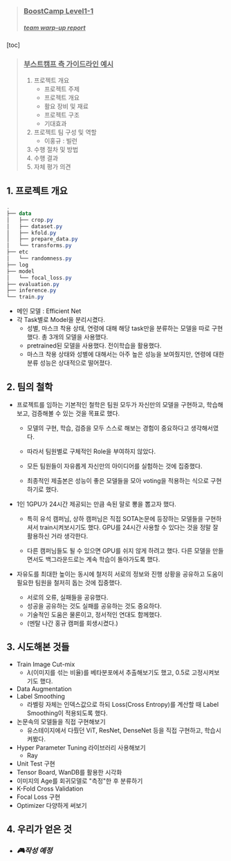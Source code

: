 







> ### <u>BoostCamp Level1-1</u>
>
> ##### <u>team warp-up report</u>

[toc]





> ### <u>부스트캠프 측 가이드라인 예시</u>
>
> 1. 프로젝트 개요
>    - 프로젝트 주제
>    - 프로젝트 개요
>    - 활요 장비 및 재료
>    - 프로젝트 구조
>    - 기대효과
> 2. 프로젝트 팀 구성 및 역할
>    - 이홍규 : 빌런
> 3. 수행 절차 및 방법
> 4. 수행 결과
> 5. 자체 평가 의견







## 1. 프로젝트 개요



```powershell
.
├── data
│   ├── crop.py
│   ├── dataset.py
│   ├── kfold.py
│   ├── prepare_data.py
│   └── transforms.py
├── etc
│   └── randomness.py
├── log
├── model
│   └── focal_loss.py
├── evaluation.py
├── inference.py
└── train.py
```



- 메인 모델 : Efficient Net
- 각 Task별로 Model을 분리시켰다.
  - 성별, 마스크 착용 상태, 연령에 대해 해당 task만을 분류하는 모델을 따로 구현했다. 총 3개의 모델을 사용했다.
  - pretrained된 모델을 사용했다. 전이학습을 활용했다.
  - 마스크 착용 상태와 성별에 대해서는 아주 높은 성능을 보여줬지만, 연령에 대한 분류 성능은 상대적으로 떨어졌다.









## 2. 팀의 철학

- 프로젝트를 임하는 기본적인 철학은 팀원 모두가 자신만의 모델을 구현하고, 학습해보고, 검증해볼 수 있는 것을 목표로 했다. 

  - 모델의 구현, 학습, 검증을 모두 스스로 해보는 경험이 중요하다고 생각해서였다.

  - 따라서 팀원별로 구체적인 Role을 부여하지 않았다. 

  - 모든 팀원들이 자유롭게 자신만의 아이디어를  실험하는 것에 집중했다.

  - 최종적인 제출본은 성능이 좋은 모델들을 모아 voting을 적용하는 식으로 구현하기로 했다.

    

- 1인 1GPU가 24시간 제공되는 만큼 속된 말로 뽕을 뽑고자 했다.

  - 특히 유석 캠퍼님, 상하 캠퍼님은 직접 SOTA논문에 등장하는 모델들을 구현하셔서 train시켜보시기도 했다. GPU를 24시간 사용할 수 있다는 것을 정말 잘 활용하신 거라 생각한다.

  - 다른 캠퍼님들도 될 수 있으면 GPU를 쉬지 않게 하려고 했다. 다른 모델을 만들면서도 백그라운드로는 계속 학습이 돌아가도록 했다.

    

- 자유도를 최대한 높이는 동시에 철저히 서로의 정보와 진행 상황을 공유하고 도움이 필요한 팀원을 철저히 돕는 것에 집중했다.

  - 서로의 오류, 실패들을 공유했다.
  - 성공을 공유하는 것도 실패를 공유하는 것도 중요하다.
  - 기술적인 도움은 물론이고, 정서적인 연대도 함께했다.
  - (멘탈 나간 홍규 캠퍼를 회생시켰다.)







## 3. 시도해본 것들

- Train Image Cut-mix
  - $\lambda$(이미지를 섞는 비율)​를 베타분포에서 추출해보기도 했고, 0.5로 고정시켜보기도 했다.
- Data Augmentation
- Label Smoothing
  - 라벨링 자체는 인덱스값으로 하되 Loss(Cross Entropy)를 계산할 때 Label Smoothing이 적용되도록 했다.
- 논문속의 모델들을 직접 구현해보기
  - 유스테이지에서 다뤘던 ViT, ResNet, DenseNet 등을 직접 구현하고, 학습시켜봤다.
- Hyper Parameter Tuning 라이브러리 사용해보기
  - Ray
- Unit Test 구현
- Tensor Board, WanDB를 활용한 시각화
- 이미지의 Age를 회귀모델로 "측정"한 후 분류하기
- K-Fold Cross Validation
- Focal Loss 구현
- Optimizer 다양하게 써보기





## 4. 우리가 얻은 것



- ### *🎮작성 예정*



